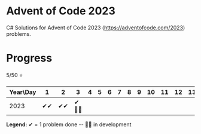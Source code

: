 # Advent of Code 2023

C# Solutions for Advent of Code 2023 (https://adventofcode.com/2023) problems.

# Progress

5/50 ⭐

| Year\Day | 1   | 2   | 3   | 4   | 5   | 6   | 7   | 8   | 9   | 10  | 11  | 12  | 13  | 14  | 15  | 16  | 17  | 18  | 19  | 20  | 21  | 22  | 23  | 24  | 25  |
| -------- | --- | --- | --- | --- | --- | --- | --- | --- | --- | --- | --- | --- | --- | --- | --- | --- | --- | --- | --- | --- | --- | --- | --- | --- | --- |
| 2023     | ✔✔  | ✔✔  | ✔👨‍💻 |

<strong>Legend:</strong> ✔ = 1 problem done -- 👨‍💻 in development
